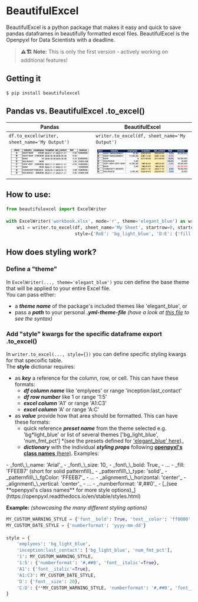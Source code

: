 # BeautifulExcel

BeautifulExcel is a python package that makes it easy and quick to save pandas dataframes in beautifully formatted excel files. BeautifulExcel is the Openpyxl for Data Scientists with a deadline.

> **⚠️🏗️️ Note:**
> This is only the first version - actively working on additional features!

## Getting it

```console
$ pip install beautifulexcel
```

## Pandas vs. BeautifulExcel .to_excel()

| Pandas                                                                                        | BeautifulExcel                                                                                        |
| --------------------------------------------------------------------------------------------- | ----------------------------------------------------------------------------------------------------- |
| `df.to_excel(writer, sheet_name='My Output')`                                                 | `writer.to_excel(df, sheet_name='My Output')`                                                         |
| <img src="docs/docs/imgs/example_pandas.png" alt="Article Reading View" style="width:100%;"/> | <img src="docs/docs/imgs/example_beautifulexcel.png" alt="Article Reading View" style="width:100%;"/> |

## How to use:

```python
from beautifulexcel import ExcelWriter

with ExcelWriter('workbook.xlsx', mode='r', theme='elegant_blue') as writer:
    ws1 = writer.to_excel(df, sheet_name='My Sheet', startrow=0, startcol=0, index=True,
                          style={'RoE': 'bg_light_blue', 'D:E': {'fill': 'FFEEB7'}})
```

## How does styling work?

### Define a "theme"

In `ExcelWriter(..., theme='elegant_blue')` you cen define the base theme that will be applied to your entire Excel file.  
You can pass either:

- a ***theme name*** of the package's included themes like 'elegant_blue', or
- pass a ***path*** to your personal ***.yml-theme-file*** _(have a look at [this file](beautifulexcel/themes/elegant_blue.yml) to see the syntax)_

### Add "style" kwargs for the specific dataframe export .to_excel()

In `writer.to_excel(..., style={})` you can define specific styling kwargs for that specoific table.  
The **style** dictionar requires:

- as **_key_** a reference for the column, row, or cell. This can have these formats:
  - ***df column name*** like 'emplyees' or range 'inception:last_contact'
  - ***df row number*** like 1 or range '1:5'
  - ***excel column*** 'A1' or range 'A1:C3'
  - ***excel column*** 'A' or range 'A:C'
- as **_value_** provide how that area should be formatted. This can have these formats:
  - quick reference ***preset name*** from the theme selected e.g. 'bg*light_blue' or list of several themes ['bg_light_blue', 'num_fmt_pct'] *(see the presets defined for ['elegant_blue' here](beautifulexcel/themes/elegant_blue.yml))\_
  - ***dictionary*** with the individual ***styling props*** following [**openpyxl's class names** (here)](https://openpyxl.readthedocs.io/en/stable/styles.html). Examples:
<span style="color:808080;">
    - _font\_\_name: 'Arial'_
    - _font\_\_size: 10_
    - _font\_\_bold: True_
    - ...
    - _fill: 'FFEEB7' (short for solid patternfill)_
    - _patternfill\_\_type: 'solid'_
    - _patternfill\_\_fgColor: 'FFEEB7'_
    - ...
    - _alignment\_\_horizontal: 'center'_
    - _alignment\_\_vertical: 'center'_
    - ...
    - _numberformat: '#,##0'_
    - [_(see **openpyxl's class names** for more style options)_](https://openpyxl.readthedocs.io/en/stable/styles.html)
</span>

**Example:** _(showcasing the many different styling options)_

```python
MY_CUSTOM_WARNING_STYLE = {'font__bold': True, 'text__color': 'ff0000', 'font__size': 20}
MY_CUSTOM_DATE_STYLE = {'numberformat': 'yyyy-mm-dd'}

style = {
    'emplyees': 'bg_light_blue',
    'inception:last_contact': ['bg_light_blue', 'num_fmt_pct'],
    '1': MY_CUSTOM_WARNING_STYLE,
    '1:5': {'numberformat': '#,##0', 'font__italic'=True},
    'A1': {'font__italic'=True},
    'A1:C3': MY_CUSTOM_DATE_STYLE,
    'D': {'font__size': 20},
    'C:D': {**MY_CUSTOM_WARNING_STYLE, 'numberformat': '#,##0', 'font__italic'=True}
}
```

